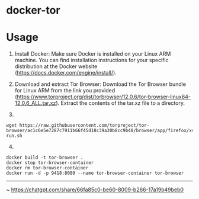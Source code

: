 # docker-tor


# Usage

1. Install Docker: Make sure Docker is installed on your Linux ARM machine. You can find installation instructions for your specific distribution at the Docker website (https://docs.docker.com/engine/install/).

2. Download and extract Tor Browser: Download the Tor Browser bundle for Linux ARM from the link you provided (https://www.torproject.org/dist/torbrowser/12.0.6/tor-browser-linux64-12.0.6_ALL.tar.xz). Extract the contents of the tar.xz file to a directory.

3.
```shell
wget https://raw.githubusercontent.com/torproject/tor-browser/ac1c6e5e7287c7911b66f45d18c39a30b8cc9b48/browser/app/firefox/xvfb-run.sh
```

4.
```shell
docker build -t tor-browser .
docker stop tor-browser-container
docker rm tor-browser-container
docker run -d -p 9418:8080 --name tor-browser-container tor-browser
```

---

~ https://chatgpt.com/share/66fa85c0-be60-8009-b266-17a19b49beb0
